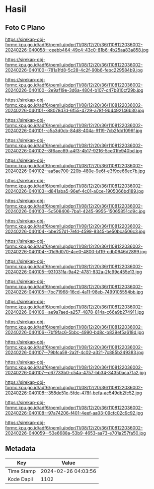 # Hasil

## Foto C Plano

https://sirekap-obj-formc.kpu.go.id/adf6/pemilu/pdpr/11/08/12/20/36/1108122036002-20240226-040058--ceebb464-49c4-43c0-81b6-4b25aa83a858.jpg

https://sirekap-obj-formc.kpu.go.id/adf6/pemilu/pdpr/11/08/12/20/36/1108122036002-20240226-040100--781a1fd8-5c28-4c2f-90b6-febc229584b9.jpg

https://sirekap-obj-formc.kpu.go.id/adf6/pemilu/pdpr/11/08/12/20/36/1108122036002-20240226-040100--2e9af19e-3d6a-4804-b107-c47b810cf29b.jpg

https://sirekap-obj-formc.kpu.go.id/adf6/pemilu/pdpr/11/08/12/20/36/1108122036002-20240226-040101--88078d7d-6f55-4729-a78f-9b4492146b30.jpg

https://sirekap-obj-formc.kpu.go.id/adf6/pemilu/pdpr/11/08/12/20/36/1108122036002-20240226-040101--c5a3d0cb-84d8-404a-9119-7cb2fdd1096f.jpg

https://sirekap-obj-formc.kpu.go.id/adf6/pemilu/pdpr/11/08/12/20/36/1108122036002-20240226-040102--8f6aec89-a4f3-4b17-9216-5ce01fe940bd.jpg

https://sirekap-obj-formc.kpu.go.id/adf6/pemilu/pdpr/11/08/12/20/36/1108122036002-20240226-040102--aa5ae700-220b-480e-9e6f-e3f9ce66ec7b.jpg

https://sirekap-obj-formc.kpu.go.id/adf6/pemilu/pdpr/11/08/12/20/36/1108122036002-20240226-040103--d841aba5-96ef-4c01-a0ce-1905066bd189.jpg

https://sirekap-obj-formc.kpu.go.id/adf6/pemilu/pdpr/11/08/12/20/36/1108122036002-20240226-040103--5c508406-7ba1-4245-9955-15065851cd9c.jpg

https://sirekap-obj-formc.kpu.go.id/adf6/pemilu/pdpr/11/08/12/20/36/1108122036002-20240226-040104--bbe257d1-7efd-4599-8345-be50bca506c3.jpg

https://sirekap-obj-formc.kpu.go.id/adf6/pemilu/pdpr/11/08/12/20/36/1108122036002-20240226-040104--01d9d070-4ce0-4800-bf19-cdb0646d2899.jpg

https://sirekap-obj-formc.kpu.go.id/adf6/pemilu/pdpr/11/08/12/20/36/1108122036002-20240226-040105--931031fa-9a42-4781-832a-2fc99c455e13.jpg

https://sirekap-obj-formc.kpu.go.id/adf6/pemilu/pdpr/11/08/12/20/36/1108122036002-20240226-040105--7bc71968-16cd-4a11-98eb-7499105554bb.jpg

https://sirekap-obj-formc.kpu.go.id/adf6/pemilu/pdpr/11/08/12/20/36/1108122036002-20240226-040106--ae9a7aed-a257-4878-814a-c66a9b274911.jpg

https://sirekap-obj-formc.kpu.go.id/adf6/pemilu/pdpr/11/08/12/20/36/1108122036002-20240226-040106--7bf9fac6-5bbc-4990-bd8c-b839ef5a618d.jpg

https://sirekap-obj-formc.kpu.go.id/adf6/pemilu/pdpr/11/08/12/20/36/1108122036002-20240226-040107--79bfca59-2a2f-4c02-a321-7c885b249383.jpg

https://sirekap-obj-formc.kpu.go.id/adf6/pemilu/pdpr/11/08/12/20/36/1108122036002-20240226-040107--c67733b0-c54a-4757-bb34-34350aca71a2.jpg

https://sirekap-obj-formc.kpu.go.id/adf6/pemilu/pdpr/11/08/12/20/36/1108122036002-20240226-040108--358de51e-5fde-478f-befa-ac549db2fc52.jpg

https://sirekap-obj-formc.kpu.go.id/adf6/pemilu/pdpr/11/08/12/20/36/1108122036002-20240226-040108--97a74206-f401-4eef-aa03-09cfc02c9c92.jpg

https://sirekap-obj-formc.kpu.go.id/adf6/pemilu/pdpr/11/08/12/20/36/1108122036002-20240226-040059--53e6688a-53b9-4653-aa73-e701a257fa50.jpg


## Metadata

| Key        | Value               |
| ---------- | ------------------- |
| Time Stamp | 2024-02-26 04:03:56 |
| Kode Dapil | 1102                |



